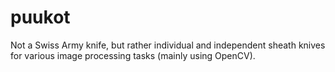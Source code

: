 # puukot
Not a Swiss Army knife, but rather individual and independent sheath knives for various image processing tasks (mainly using OpenCV).

